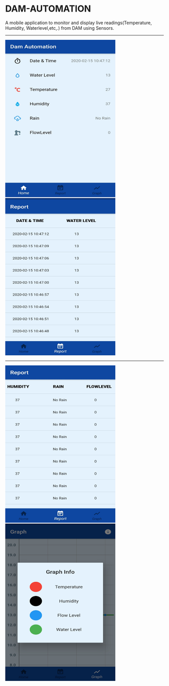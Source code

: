 # DAM-AUTOMATION
A mobile application to monitor and display live readings(Temperature, Humidity, Waterlevel,etc,.) from DAM using Sensors. 


__________________________________________________
<img src ="Images/dashboard.jpg" height = "500" width = "350">        &nbsp;&nbsp;&nbsp;&nbsp; &nbsp;&nbsp; &nbsp;&nbsp;&nbsp;&nbsp;&nbsp;&nbsp; &nbsp;&nbsp; &nbsp;&nbsp;          &nbsp;&nbsp;&nbsp;         <img src ="Images/date_waterlvl.jpg" height = "500" width = "350">


__________________________________________________


<img src ="Images/rain_level.jpg" height = "500" width = "350">        &nbsp;&nbsp;&nbsp;&nbsp; &nbsp;&nbsp; &nbsp;&nbsp;&nbsp;&nbsp;&nbsp;&nbsp; &nbsp;&nbsp; &nbsp;&nbsp;          &nbsp;&nbsp;&nbsp;         <img src ="Images/graph.jpg" height = "500" width = "350">

